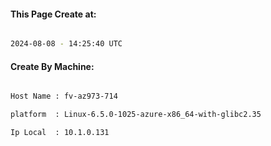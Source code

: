 
   
#### This Page Create at:

```bash

2024-08-08 - 14:25:40 UTC

```

#### Create By Machine:

```bash

Host Name : fv-az973-714

platform  : Linux-6.5.0-1025-azure-x86_64-with-glibc2.35

Ip Local  : 10.1.0.131

```

